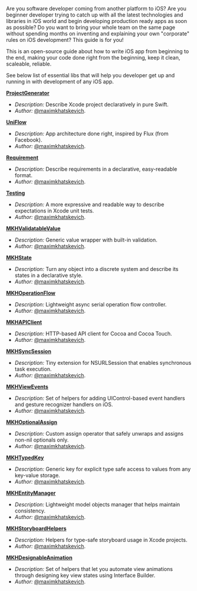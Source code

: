 Are you software developer coming from another platform to iOS? Are you beginner developer trying to catch up with all the latest technologies and libraries in iOS world and begin developing production ready apps as soon as possible? Do you want to bring your whole team on the same page without spending months on inventing and explaining your own "corporate" rules on iOS development? This guide is for you!

This is an open-source guide about how to write iOS app from beginning to the end, making your code done right from the beginning, keep it clean, scaleable, reliable.

See below list of essential libs that will help you developer get up and running in with development of any iOS app.

**[ProjectGenerator](https://XCEssentials.github.io/ProjectGenerator)**
- *Description:* Describe Xcode project declaratively in pure Swift.
- *Author:* [@maximkhatskevich](https://github.com/maximkhatskevich).

**[UniFlow](https://XCEssentials.github.io/UniFlow)**
- *Description:* App architecture done right, inspired by Flux (from Facebook).
- *Author:* [@maximkhatskevich](https://github.com/maximkhatskevich).

**[Requirement](https://XCEssentials.github.io/Requirement)**
- *Description:* Describe requirements in a declarative, easy-readable format.
- *Author:* [@maximkhatskevich](https://github.com/maximkhatskevich).

**[Testing](https://XCEssentials.github.io/Testing)**
- *Description:* A more expressive and readable way to describe expectations in Xcode unit tests.
- *Author:* [@maximkhatskevich](https://github.com/maximkhatskevich).

**[MKHValidatableValue](https://github.com/maximkhatskevich/MKHValidatableValue)**
- *Description:* Generic value wrapper with built-in validation.
- *Author:* [@maximkhatskevich](https://github.com/maximkhatskevich).

**[MKHState](https://github.com/maximkhatskevich/MKHState)**
- *Description:* Turn any object into a discrete system and describe its states in a declarative style.
- *Author:* [@maximkhatskevich](https://github.com/maximkhatskevich).

**[MKHOperationFlow](https://github.com/maximkhatskevich/MKHOperationFlow)**
- *Description:* Lightweight async serial operation flow controller.
- *Author:* [@maximkhatskevich](https://github.com/maximkhatskevich).

**[MKHAPIClient](https://github.com/maximkhatskevich/MKHAPIClient)**
- *Description:* HTTP-based API client for Cocoa and Cocoa Touch.
- *Author:* [@maximkhatskevich](https://github.com/maximkhatskevich).

**[MKHSyncSession](https://github.com/maximkhatskevich/MKHSyncSession)**
- *Description:* Tiny extension for NSURLSession that enables synchronous task execution.
- *Author:* [@maximkhatskevich](https://github.com/maximkhatskevich).

**[MKHViewEvents](https://github.com/maximkhatskevich/MKHViewEvents)**
- *Description:* Set of helpers for adding UIControl-based event handlers and gesture recognizer handlers on iOS.
- *Author:* [@maximkhatskevich](https://github.com/maximkhatskevich).

**[MKHOptionalAssign](https://github.com/maximkhatskevich/MKHOptionalAssign)**
- *Description:* Custom assign operator that safely unwraps and assigns non-nil optionals only.
- *Author:* [@maximkhatskevich](https://github.com/maximkhatskevich).

**[MKHTypedKey](https://github.com/maximkhatskevich/MKHTypedKey)**
- *Description:* Generic key for explicit type safe access to values from any key-value storage.
- *Author:* [@maximkhatskevich](https://github.com/maximkhatskevich).

**[MKHEntityManager](https://github.com/maximkhatskevich/MKHEntityManager)**
- *Description:* Lightweight model objects manager that helps maintain consistency.
- *Author:* [@maximkhatskevich](https://github.com/maximkhatskevich).

**[MKHStoryboardHelpers](https://github.com/maximkhatskevich/MKHStoryboardHelpers)**
- *Description:* Helpers for type-safe storyboard usage in Xcode projects.
- *Author:* [@maximkhatskevich](https://github.com/maximkhatskevich).

**[MKHDesignableAnimation](https://github.com/maximkhatskevich/MKHDesignableAnimation)**
- *Description:* Set of helpers that let you automate view animations through designing key view states using Interface Builder.
- *Author:* [@maximkhatskevich](https://github.com/maximkhatskevich).
